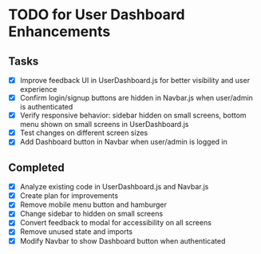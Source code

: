 # TODO for User Dashboard Enhancements

## Tasks
- [x] Improve feedback UI in UserDashboard.js for better visibility and user experience
- [x] Confirm login/signup buttons are hidden in Navbar.js when user/admin is authenticated
- [x] Verify responsive behavior: sidebar hidden on small screens, bottom menu shown on small screens in UserDashboard.js
- [x] Test changes on different screen sizes
- [x] Add Dashboard button in Navbar when user/admin is logged in

## Completed
- [x] Analyze existing code in UserDashboard.js and Navbar.js
- [x] Create plan for improvements
- [x] Remove mobile menu button and hamburger
- [x] Change sidebar to hidden on small screens
- [x] Convert feedback to modal for accessibility on all screens
- [x] Remove unused state and imports
- [x] Modify Navbar to show Dashboard button when authenticated
